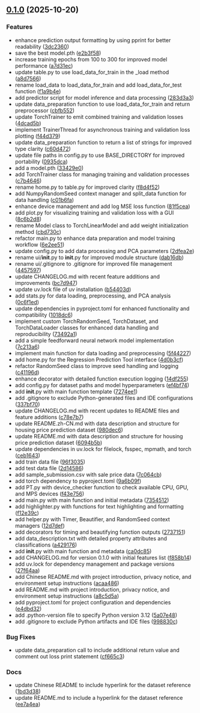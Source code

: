 <!-- insertion marker -->
<a name="0.1.0"></a>

## [0.1.0](https://github.com///compare/998830ce45a9120223b383305af1ed4d64ad1623...0.1.0) (2025-10-20)

### Features

- enhance prediction output formatting by using pprint for better readability ([3dc2360](https://github.com///commit/3dc2360218787840f751c4bab2d6f10be6affaa8))
- save the best model.pth ([e2b3f58](https://github.com///commit/e2b3f582dd87410e41bdb4000a80926419ab29f7))
- increase training epochs from 100 to 300 for improved model performance ([a7d31ec](https://github.com///commit/a7d31ecf4fe24182587730bb64549ae833546d89))
- update table.py to use load_data_for_train in the _load method ([a8d7566](https://github.com///commit/a8d7566f711ecfe315314e29b03fd3474b5a48d6))
- rename load_data to load_data_for_train and add load_data_for_test function ([f1a9b4e](https://github.com///commit/f1a9b4e4b35df7e018be1e0c405addf54eef7e15))
- add predictor script for model inference and data processing ([283d3a3](https://github.com///commit/283d3a34eca16b0a17e7c0412c5b1fda2484271c))
- update data_preparation function to use load_data_for_train and return preprocessor ([cbfb552](https://github.com///commit/cbfb5522a46abdacb68aef09f85480f810547e5f))
- update TorchTrainer to emit combined training and validation losses ([4dcad5b](https://github.com///commit/4dcad5b8a58a1bf892ec53145af7ac3a0ca42bcd))
- implement TrainerThread for asynchronous training and validation loss plotting ([f44d379](https://github.com///commit/f44d37973efd8da615215f4731bdbb4781abe9a9))
- update data_preparation function to return a list of strings for improved type clarity ([c60d472](https://github.com///commit/c60d472d49524d4b189c11804cd06143bd7916ed))
- update file paths in config.py to use BASE_DIRECTORY for improved portability ([0935dca](https://github.com///commit/0935dca3aa7c3bceeb11810de59fd3054e570c43))
- add a model.pth ([33429e0](https://github.com///commit/33429e0488060fc66f86e7bf14379b5b0f8762fd))
- add TorchTrainer class for managing training and validation processes ([c7b4646](https://github.com///commit/c7b464636cc8bb16c8eb8e184410541824e4d06e))
- rename home.py to table.py for improved clarity ([f8d4f52](https://github.com///commit/f8d4f527fb24a8a067b2bf4830281613b0867863))
- add NumpyRandomSeed context manager and split_data function for data handling ([c01b6fa](https://github.com///commit/c01b6fa707637809cf9ca1d5300f18ebdcda2dd9))
- enhance device management and add log MSE loss function ([81f5cea](https://github.com///commit/81f5cea80e06c73a58694c14105ba57d6fd61375))
- add plot.py for visualizing training and validation loss with a GUI ([8c6b2d8](https://github.com///commit/8c6b2d8eb6bf363b3ed96567db0899913b703c79))
- rename Model class to TorchLinearModel and add weight initialization method ([cbd730c](https://github.com///commit/cbd730c24708c2e590e42e987d0cec97218b2d50))
- refactor main.py to enhance data preparation and model training workflow ([6e2ee51](https://github.com///commit/6e2ee51f9f66885b1f47b39a182275cc28535680))
- update config.py to add data processing and PCA parameters ([2dfea2e](https://github.com///commit/2dfea2e81e65c7e88e388bd73da8fbd2c3df11ab))
- rename ui/__init__.py to __init__.py for improved module structure ([dab16db](https://github.com///commit/dab16db831e77496ad2398d02f5d71fd73baefa0))
- rename ui/.gitignore to .gitignore for improved file management ([4457597](https://github.com///commit/44575970479451d40704b7c1fcef8adf141e4047))
- update CHANGELOG.md with recent feature additions and improvements ([bc7d947](https://github.com///commit/bc7d9478812c060691bf420bac0f2b08cdf28f19))
- update uv.lock file of uv installation ([b54403d](https://github.com///commit/b54403d6dfb64ba7b57de7a98cdf1e5f2fa45f7b))
- add stats.py for data loading, preprocessing, and PCA analysis ([0c6f1ed](https://github.com///commit/0c6f1edce91c366fffb48daf029285d5792b32dd))
- update dependencies in pyproject.toml for enhanced functionality and compatibility ([1018dc6](https://github.com///commit/1018dc6e9249d2fecaa8ad395a41a8b0715fbdd7))
- implement custom TorchRandomSeed, TorchDataset, and TorchDataLoader classes for enhanced data handling and reproducibility ([73492a1](https://github.com///commit/73492a1a00c2ffcd2606aa68583ae752b4c33137))
- add a simple feedforward neural network model implementation ([7c213a6](https://github.com///commit/7c213a651ff0960aa0440b9c4ea3acbd9cf73d47))
- implement main function for data loading and preprocessing ([5f44227](https://github.com///commit/5f44227adbe75b7b0c3e13b8d669f82fbc8b9bd4))
- add home.py for the Regression Prediction Tool interface ([4d0b3cf](https://github.com///commit/4d0b3cf582d58a8d4f6cdc792c3e77f6d6ae24aa))
- refactor RandomSeed class to improve seed handling and logging ([c41196d](https://github.com///commit/c41196dccde48163fa27f4f4b518128329661b07))
- enhance decorator with detailed function execution logging ([14df255](https://github.com///commit/14df255f21a48f8efc4a84e4c105f83bb58c87f3))
- add config.py for dataset paths and model hyperparameters ([ef4bf74](https://github.com///commit/ef4bf74bc12931851a0f660a33880fb4a63170ac))
- add __init__.py with main function template ([7274ee1](https://github.com///commit/7274ee1883ce44c602be28c8a96950001d48da33))
- add .gitignore to exclude Python-generated files and IDE configurations ([337bf70](https://github.com///commit/337bf7068ae1f465ab5e4cfc40bff90add6844a7))
- update CHANGELOG.md with recent updates to README files and feature additions ([c78e7b7](https://github.com///commit/c78e7b75508975932331a41edb97958a36bff761))
- update README.zh-CN.md with data description and structure for housing price prediction dataset ([980dec6](https://github.com///commit/980dec6474e9a3944661abf10b0bf5bc3bf905d6))
- update README.md with data description and structure for housing price prediction dataset ([6094b5b](https://github.com///commit/6094b5badefd517fd2a47bda195e88dd80661108))
- update dependencies in uv.lock for filelock, fsspec, mpmath, and torch ([ceb1643](https://github.com///commit/ceb16434e3a93c1f6528102f9f03bbedcfffbd6d))
- add train data file ([96f3035](https://github.com///commit/96f30357648f69a7ed3e1b78dfb1903b7d288753))
- add test data file ([2d14586](https://github.com///commit/2d14586882248a3142785a46b9cd53d0399b3888))
- add sample_submission.csv with sale price data ([7c064cb](https://github.com///commit/7c064cbbbf15693a1c2ee88f77a2d7343f214deb))
- add torch dependency to pyproject.toml ([9a6b09f](https://github.com///commit/9a6b09f77b77283fcd5421bf389ea223bc724af5))
- add PT.py with device_checker function to check available CPU, GPU, and MPS devices ([f43e756](https://github.com///commit/f43e7564615c131d747ba9ca663ef2c805467540))
- add main.py with main function and initial metadata ([7354512](https://github.com///commit/7354512e667d1099e5c60c1c5df4b0ecac55261a))
- add highlighter.py with functions for text highlighting and formatting ([f12e39c](https://github.com///commit/f12e39c77033ad7de2794583a967c85336f648b7))
- add helper.py with Timer, Beautifier, and RandomSeed context managers ([12d7def](https://github.com///commit/12d7defee820a8993576670803e4d3b2ca896b07))
- add decorators for timing and beautifying function outputs ([2737151](https://github.com///commit/27371511fb1c185a946408440ef4ebfcf1fd2266))
- add data_description.txt with detailed property attributes and classifications ([a429176](https://github.com///commit/a429176e0103af29c851888a145d56c68eff1c27))
- add __init__.py with main function and metadata ([ca0dc85](https://github.com///commit/ca0dc85e34f682010587626208b1be2a489694c7))
- add CHANGELOG.md for version 0.1.0 with initial features list ([f858b14](https://github.com///commit/f858b148aa7a955b422c8888c98c52b491572369))
- add uv.lock for dependency management and package versions ([27f64aa](https://github.com///commit/27f64aa1909d4d8270bb03065bc1451c4b857125))
- add Chinese README.md with project introduction, privacy notice, and environment setup instructions ([acaa486](https://github.com///commit/acaa48688def487846833f3742bce6a966325e6a))
- add README.md with project introduction, privacy notice, and environment setup instructions ([a8c5d5a](https://github.com///commit/a8c5d5a9ac9881e5ab4f603b10dc64629055fbb4))
- add pyproject.toml for project configuration and dependencies ([e4dbd32](https://github.com///commit/e4dbd3231fc8ae04a177e5b1a6b54dfa6645cec3))
- add .python-version file to specify Python version 3.12 ([5a07e48](https://github.com///commit/5a07e48899f0397f073d4b681a6b4577f0d1cdd1))
- add .gitignore to exclude Python artifacts and IDE files ([998830c](https://github.com///commit/998830ce45a9120223b383305af1ed4d64ad1623))

### Bug Fixes

- update data_preparation call to include additional return value and comment out loss print statement ([cf665c3](https://github.com///commit/cf665c37bf5a04a2a1b1be0bb8960c5cc8b336f7))

### Docs

- update Chinese README to include hyperlink for the dataset reference ([1bd3d38](https://github.com///commit/1bd3d381c987b61d278ed41ea9119d563747e806))
- update README.md to include a hyperlink for the dataset reference ([ee7a4ea](https://github.com///commit/ee7a4eae7ca398bed683887afe2ace7b950e20a0))

